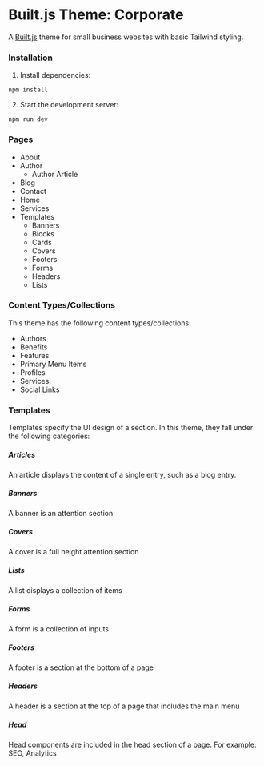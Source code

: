 # Built.js Theme: Corporate

A [Built.js](https://builtjs.com) theme for small business websites with basic Tailwind styling.

### Installation
1. Install dependencies:
```
npm install
```
2. Start the development server:
```
npm run dev
```

### Pages
- About
- Author
  - Author Article
- Blog
- Contact
- Home
- Services
- Templates
  - Banners
  - Blocks
  - Cards
  - Covers
  - Footers
  - Forms
  - Headers
  - Lists

### Content Types/Collections
This theme has the following content types/collections:
- Authors
- Benefits
- Features
- Primary Menu Items
- Profiles
- Services
- Social Links

### Templates
Templates specify the UI design of a section. In this theme, they fall under the following categories:
##### Articles
An article displays the content of a single entry, such as a blog entry.
##### Banners
A banner is an attention section
##### Covers
A cover is a full height attention section
##### Lists
A list displays a collection of items
##### Forms
A form is a collection of inputs
##### Footers
A footer is a section at the bottom of a page
##### Headers
A header is a section at the top of a page that includes the main menu
##### Head
Head components are included in the head section of a page. For example: SEO, Analytics
